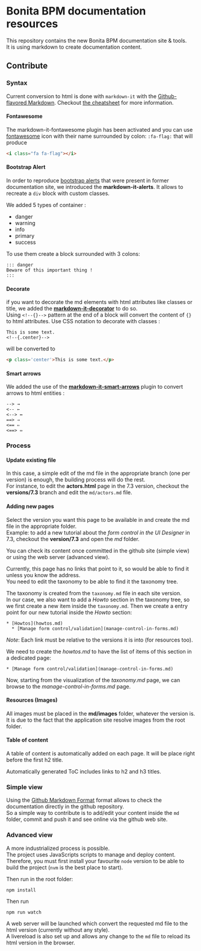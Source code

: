 # Bonita BPM documentation resources

This repository contains the new Bonita BPM documentation site & tools.  
It is using markdown to create documentation content.

## Contribute

### Syntax

Current conversion to html is done with `markdown-it` with the [Github-flavored Markdown](https://help.github.com/categories/writing-on-github/). Checkout [the cheatsheet](https://github.com/adam-p/markdown-here/wiki/Markdown-Cheatsheet#blockquotes) for more information.

#### Fontawesome

The markdown-it-fontawesome plugin has been activated and you can use [fontawesome](http://fontawesome.io/icons/) icon with their name surrounded by colon: `:fa-flag:` that will produce 
```html
<i class="fa fa-flag"></i>
```

#### Bootstrap Alert

In order to reproduce [bootstrap alerts](http://getbootstrap.com/components/#alerts) that were present in former documentation site, we introduced the **markdown-it-alerts**.
It allows to recreate a `div` block with custom classes.

We added 5 types of container :
* danger
* warning
* info
* primary
* success

To use them create a block surrounded with 3 colons:
```
::: danger
Beware of this important thing !
:::
```
#### Decorate

if you want to decorate the md elements with html attributes like classes or title, we added the [**markdown-it-decorator**](https://www.npmjs.com/package/markdown-it-decorate) to do so.  
Using `<!--{}-->` pattern at the end of a block will convert the content of `{}` to html attributes. Use CSS notation to decorate with classes :
```
This is some text.
<!--{.center}-->
```
will be converted to
```html
<p class='center'>This is some text.</p>
```

#### Smart arrows

We added the use of the [**markdown-it-smart-arrows**](https://www.npmjs.com/package/markdown-it-smartarrows) plugin to convert arrows to html entities :
```
--> →
<-- ←
<--> ↔
==> ⇒
<== ⇐
<==> ⇔
```

### Process

#### Update existing file

In this case, a simple edit of the md file in the appropriate branch (one per version) is enough, the building process will do the rest.  
For instance, to edit the **actors.html** page in the 7.3 version, checkout the **versions/7.3** branch and edit the `md/actors.md` file.

#### Adding new pages

Select the version you want this page to be available in and create the md file in the appropriate folder.  
Example: to add a new tutorial about the _form control in the UI Designer_ in 7.3, checkout the **version/7.3** and open the _md_ folder.

You can check its content once committed in the github site (simple view) or using the web server (advanced view).

Currently, this page has no links that point to it, so would be able to find it unless you know the address.  
You need to edit the taxonomy to be able to find it the taxonomy tree.

The taxonomy is created from the `taxonomy.md` file in each site version.  
In our case, we also want to add a _Howto_ section in the taxonomy tree, so we first create a new item inside the `taxonomy.md`. Then we create a entry point for our new tutorial inside the _Howto_ section:

    * [Howtos](howtos.md)
      * [Manage form control/validation](manage-control-in-forms.md)

_Note_: Each link must be relative to the versions it is into (for resources too).

We need to create the _howtos.md_ to have the list of items of this section in a dedicated page:

    * [Manage form control/validation](manage-control-in-forms.md)

Now, starting from the visualization of the _taxonomy.md_ page, we can browse to the _manage-control-in-forms.md_ page.

#### Resources (Images)

All images must be placed in the **md/images** folder, whatever the version is. It is due to the fact that the application site resolve images from the root folder.

#### Table of content

A table of content is automatically added on each page. It will be place right before the first h2 title.

Automatically generated ToC includes links to h2 and h3 titles.

### Simple view

Using the [Github Markdown Format](https://help.github.com/categories/writing-on-github/) format allows to check the documentation directly in the github repository.  
So a simple way to contribute is to add/edit your content inside the `md` folder, commit and push it and see online via the github web site.

### Advanced view

A more industrialized process is possible.  
The project uses JavaScripts scripts to manage and deploy content.   
Therefore, you must first install your favourite `node` version to be able to build the project (`nvm` is the best place to start).

Then run in the root folder:

    npm install

Then run

    npm run watch

A web server will be launched which convert the requested md file to the html version (currently without any style).  
A livereload is also set up and allows any change to the `md` file to reload its html version in the browser.
